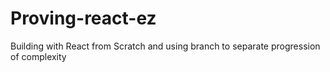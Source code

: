 # Proving-react-ez
Building with React from Scratch
and using branch to separate progression of complexity
